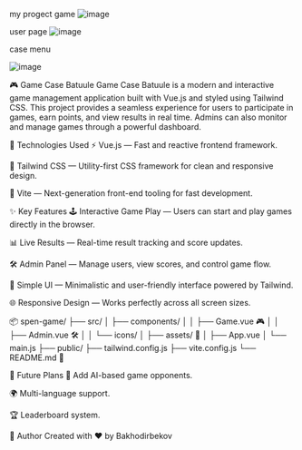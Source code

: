 my progect game
![image](https://github.com/user-attachments/assets/fc44a3eb-5a7d-4f68-abe1-215355afaa2e)

user page 
![image](https://github.com/user-attachments/assets/30c17a89-fa3a-4952-bf8a-fe02548b1667)

case menu 

![image](https://github.com/user-attachments/assets/37533788-37aa-42c3-b587-676917cc8e30)

🎮 Game Case Batuule
Game Case Batuule is a modern and interactive game management application built with Vue.js and styled using Tailwind CSS.
This project provides a seamless experience for users to participate in games, earn points, and view results in real time. Admins can also monitor and manage games through a powerful dashboard.

🔧 Technologies Used
⚡ Vue.js — Fast and reactive frontend framework.

🎨 Tailwind CSS — Utility-first CSS framework for clean and responsive design.

🚀 Vite — Next-generation front-end tooling for fast development.

✨ Key Features
🕹️ Interactive Game Play — Users can start and play games directly in the browser.

📊 Live Results — Real-time result tracking and score updates.

🛠️ Admin Panel — Manage users, view scores, and control game flow.

🎯 Simple UI — Minimalistic and user-friendly interface powered by Tailwind.

🌐 Responsive Design — Works perfectly across all screen sizes.

📦 spen-game/
├── src/
│   ├── components/
│   │   ├── Game.vue 🎮
│   │   ├── Admin.vue 🛠️
│   │   └── icons/
│   ├── assets/ 🎨
│   ├── App.vue
│   └── main.js
├── public/
├── tailwind.config.js
├── vite.config.js
└── README.md 📘

🚧 Future Plans
🧠 Add AI-based game opponents.

🌍 Multi-language support.

🏆 Leaderboard system.

🙌 Author
Created with ❤️ by Bakhodirbekov




